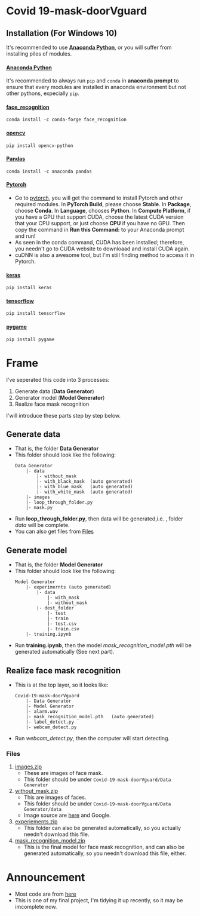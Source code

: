 # Covid 19-mask-doorVguard

## Installation (For Windows 10)
It's recommended to use [**Anaconda Python**](https://www.anaconda.com/products/individual), or you will suffer from installing piles of modules.

#### [Anaconda Python](https://www.anaconda.com/products/individual)
It's recommended to always run `pip` and `conda` in **anaconda prompt** to ensure that every modules are installed in anaconda environment but not other pythons, expecially `pip`.

#### [face_recognition](https://anaconda.org/conda-forge/face_recognition)
```conda install -c conda-forge face_recognition```

#### [opencv](https://pypi.org/project/opencv-python/)
```pip install opencv-python```

#### [Pandas](https://anaconda.org/anaconda/pandas)
```conda install -c anaconda pandas```

#### [Pytorch]((https://pytorch.org/))
* Go to [pytorch](https://pytorch.org/), you will get the command to install Pytorch and other required modules. In **PyTorch Build**, please choose **Stable**. In **Package**, choose **Conda**. In **Language**, chooses **Python**. In **Compute Platform**, if you have a GPU that support CUDA, choose the latest CUDA version that your CPU support, or just choose **CPU** if you have no GPU. Then copy the command in **Run this Command:** to your Anaconda prompt and run!
* As seen in the conda command, CUDA has been installed; therefore, you needn't go to CUDA website to downloaad and install CUDA again.
* cuDNN is also a awesome tool, but I'm still finding method to access it in Pytorch.

#### [keras](https://pypi.org/project/keras/)
```pip install keras```

#### [tensorflow](https://pypi.org/project/tensorflow/)
```pip install tensorflow```

#### [pygame](https://pypi.org/project/pygame/)
```pip install pygame```

# Frame
I've seperated this code into 3 processes:
1. Generate data (**Data Generator**)
2. Generator model (**Model Generator**)
3. Realize face mask recognition

I'will introduce these parts step by step below.

## Generate data
* That is, the folder **Data Generator**
* This folder should look like the following:
    ```
    Data Generator
        |- data
            |- without_mask
            |- with_black_mask  (auto generated)
            |- with_blue_mask   (auto generated)
            |- with_white_mask  (auto generated)
        |- images
        |- loop_through_folder.py
        |- mask.py
    ```
* Run **loop_through_folder.py**, then data will be generated,i.e. , folder *data* will be complete.
* You can also get files from [Files](#Files)

## Generate model
* That is, the folder **Model  Generator**
* This folder should look like the following:
    ```
    Model Generator
        |- experimernts (auto generated)
            |- data
                |- with_mask
                |- without_mask
            |- dest_folder
                |- test
                |- train
                |- test.csv 
                |- train.csv
        |- training.ipynb
    ```
* Run **training.ipynb**, then the model *mask_recognition_model.pth* will be generated automatically (See next part).

## Realize face mask recognition
* This is at the top layer, so it looks like:
    ```
    Covid-19-mask-doorVguard
        |- Data Generator
        |- Model Generator
        |- alarm.wav
        |- mask_recognition_model.pth   (auto generated)
        |- label_detect.py
        |- webcam_detect.py
    ```
* Run *webcam_detect.py*, then the computer will start detecting.

### Files
1. [images.zip](https://drive.google.com/file/d/1kDngXx2uwEYMJvxP5jqWJRq_K8HZ1FET/view?usp=sharing)
    * These are images of face mask.
    * This folder should be under `Covid-19-mask-doorVguard/Data Generator`
3. [without_mask.zip](https://drive.google.com/file/d/18W7alkle8MhNarnxcdZveMt2eEXOwmwV/view?usp=sharing)
    * This are images of faces.
    * This folder should be under `Covid-19-mask-doorVguard/Data Generator/data`
    * Image source are [here](https://github.com/prajnasb/observations.git) and Google.
4. [experiements.zip](https://drive.google.com/file/d/1hIF20_zFoS-TAJ3BmJ3HSJ0dTFR9CPvi/view?usp=sharing)
    * This folder can also be generated automatically, so you actually needn't download this file.
5. [mask_recognition_model.zip](https://drive.google.com/file/d/1iRQ3-7Vn1hATtzjIhWjpQH5LKY8YE0SK/view?usp=sharing)
    * This is the final model for face mask recognition, and can also be generated automatically, so you needn't download this file, either.

# Announcement
* Most code are from [here](https://github.com/prajnasb/observations.git)
* This is one of my final project, I'm tidying it up recently, so it may be imcomplete now.
    
  
